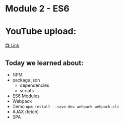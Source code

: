 # Module 2 - ES6

# YouTube upload:

[📺 Link](https://youtu.be/Rq3WAnkXZwQ)

## Today we learned about:

- NPM
- package.json
  - dependencies
  - scripts
- ES6 Modules
- Webpack
- Demo `npm install --save-dev webpack webpack-cli`
- AJAX (fetch)
- SPA

